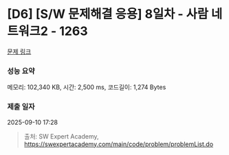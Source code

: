 # [D6] [S/W 문제해결 응용] 8일차 - 사람 네트워크2 - 1263 

[문제 링크](https://swexpertacademy.com/main/code/problem/problemDetail.do?contestProbId=AV18P2B6Iu8CFAZN) 

### 성능 요약

메모리: 102,340 KB, 시간: 2,500 ms, 코드길이: 1,274 Bytes

### 제출 일자

2025-09-10 17:28



> 출처: SW Expert Academy, https://swexpertacademy.com/main/code/problem/problemList.do